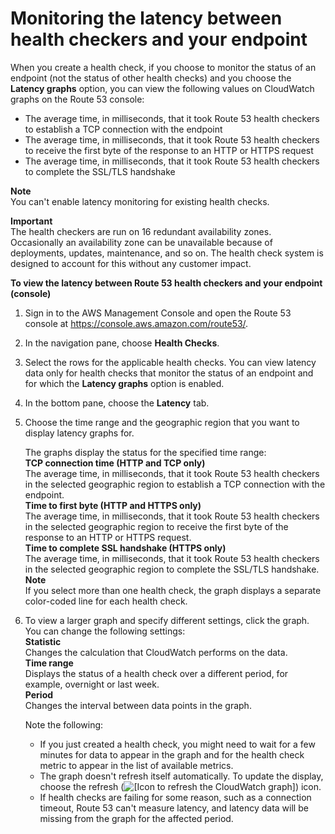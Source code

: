 # Monitoring the latency between health checkers and your endpoint<a name="monitoring-health-check-latency"></a>

When you create a health check, if you choose to monitor the status of an endpoint \(not the status of other health checks\) and you choose the **Latency graphs** option, you can view the following values on CloudWatch graphs on the Route 53 console:
+ The average time, in milliseconds, that it took Route 53 health checkers to establish a TCP connection with the endpoint
+ The average time, in milliseconds, that it took Route 53 health checkers to receive the first byte of the response to an HTTP or HTTPS request
+ The average time, in milliseconds, that it took Route 53 health checkers to complete the SSL/TLS handshake

**Note**  
You can't enable latency monitoring for existing health checks\.

**Important**  
The health checkers are run on 16 redundant availability zones\. Occasionally an availability zone can be unavailable because of deployments, updates, maintenance, and so on\. The health check system is designed to account for this without any customer impact\.<a name="monitoring-latency-procedure"></a>

**To view the latency between Route 53 health checkers and your endpoint \(console\)**

1. Sign in to the AWS Management Console and open the Route 53 console at [https://console\.aws\.amazon\.com/route53/](https://console.aws.amazon.com/route53/)\.

1. In the navigation pane, choose **Health Checks**\. 

1. Select the rows for the applicable health checks\. You can view latency data only for health checks that monitor the status of an endpoint and for which the **Latency graphs** option is enabled\.

1. In the bottom pane, choose the **Latency** tab\.

1. Choose the time range and the geographic region that you want to display latency graphs for\.

   The graphs display the status for the specified time range:  
**TCP connection time \(HTTP and TCP only\)**  
The average time, in milliseconds, that it took Route 53 health checkers in the selected geographic region to establish a TCP connection with the endpoint\.  
**Time to first byte \(HTTP and HTTPS only\)**  
The average time, in milliseconds, that it took Route 53 health checkers in the selected geographic region to receive the first byte of the response to an HTTP or HTTPS request\.  
**Time to complete SSL handshake \(HTTPS only\)**  
The average time, in milliseconds, that it took Route 53 health checkers in the selected geographic region to complete the SSL/TLS handshake\.
**Note**  
If you select more than one health check, the graph displays a separate color\-coded line for each health check\.

1. To view a larger graph and specify different settings, click the graph\. You can change the following settings:  
**Statistic**  
Changes the calculation that CloudWatch performs on the data\.  
**Time range**  
Displays the status of a health check over a different period, for example, overnight or last week\.  
**Period**  
Changes the interval between data points in the graph\.

   Note the following:
   + If you just created a health check, you might need to wait for a few minutes for data to appear in the graph and for the health check metric to appear in the list of available metrics\.
   + The graph doesn't refresh itself automatically\. To update the display, choose the refresh \(![\[Icon to refresh the CloudWatch graph\]](http://docs.aws.amazon.com/Route53/latest/DeveloperGuide/images/cloudwatch-refresh-icon.png)\) icon\.
   + If health checks are failing for some reason, such as a connection timeout, Route 53 can't measure latency, and latency data will be missing from the graph for the affected period\.